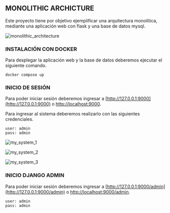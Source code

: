 ## MONOLITHIC ARCHICTURE

Este proyecto tiene por objetivo ejemplificar una arquitectura monolitica, mediante una aplicación web con flask y una base de datos mysql.

![monolithic_architecture](../monolithic_architecture/docs/monolithic_architecture.drawio.png)

### INSTALACIÓN CON DOCKER 

Para desplegar la aplicación web y la base de datos deberemos ejecutar el siguiente comando.

```shell
docker compose up
```

### INICIO DE SESIÓN

Para poder iniciar sesión deberemos ingresar a [http://127.0.0.1:9000](http://127.0.0.1:9000) o [http://localhost:9000](http://localhost:9000).

Para ingresar al sistema deberemos realizarlo con las siguientes credenciales.

```
user: admin
pass: admin
```

![my_system_1](../monolithic_architecture/docs/my_system_1.png)

![my_system_2](../monolithic_architecture/docs/my_system_2.png)

![my_system_3](../monolithic_architecture/docs/my_system_3.png)

### INICIO DJANGO ADMIN

Para poder iniciar sesión deberemos ingresar a [http://127.0.0.1:9000/admin](http://127.0.0.1:9000/admin) o [http://localhost:9000/admin](http://localhost:9000/admin).

```
user: admin
pass: admin
```